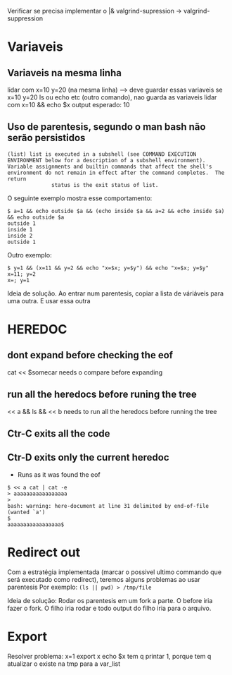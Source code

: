 Verificar se precisa implementar o |&
valgrind-supression -> valgrind-suppression

# Variaveis

## Variaveis na mesma linha
lidar com x=10 y=20 (na mesma linha) --> deve guardar essas variaveis
	se x=10 y=20 ls ou echo etc (outro comando), nao guarda as variaveis
lidar com x=10 && echo $x
	output esperado: 10

## Uso de parentesis, segundo o man bash não serão persistidos
```
(list) list is executed in a subshell (see COMMAND EXECUTION ENVIRONMENT below for a description of a subshell environment).  Variable assignments and builtin commands that affect the shell's environment do not remain in effect after the command completes.  The return
              status is the exit status of list.
```
O seguinte exemplo mostra esse comportamento:
```
$ a=1 && echo outside $a && (echo inside $a && a=2 && echo inside $a) && echo outside $a
outside 1
inside 1
inside 2
outside 1
```

Outro exemplo:
```
$ y=1 && (x=11 && y=2 && echo "x=$x; y=$y") && echo "x=$x; y=$y"
x=11; y=2
x=; y=1
```

Ideia de solução. Ao entrar num parentesis, copiar a lista de váriáveis para uma outra. E usar essa outra

# HEREDOC
## dont expand before checking the eof
cat << $somecar
needs o compare before expanding

## run all the heredocs before runing the tree
<< a && ls && << b
needs to run all the heredocs before running the tree

## Ctr-C exits all the code

## Ctr-D exits only the current heredoc
- Runs as it was found the eof
```
$ << a cat | cat -e
> aaaaaaaaaaaaaaaaa
>
bash: warning: here-document at line 31 delimited by end-of-file (wanted `a')
$
aaaaaaaaaaaaaaaaa$
```

# Redirect out

Com a estratégia implementada (marcar o possivel ultimo commando que será executado como redirect), teremos alguns problemas ao usar parentesis
Por exemplo: `(ls || pwd) > /tmp/file`

Ideia de solução: Rodar os parentesis em um fork a parte. O before iria fazer o fork. O filho iria rodar e todo output do filho iria para o arquivo.

# Export

Resolver problema:
x=1 export x
echo $x
tem q printar 1, porque tem q atualizar o existe na tmp para a var_list
